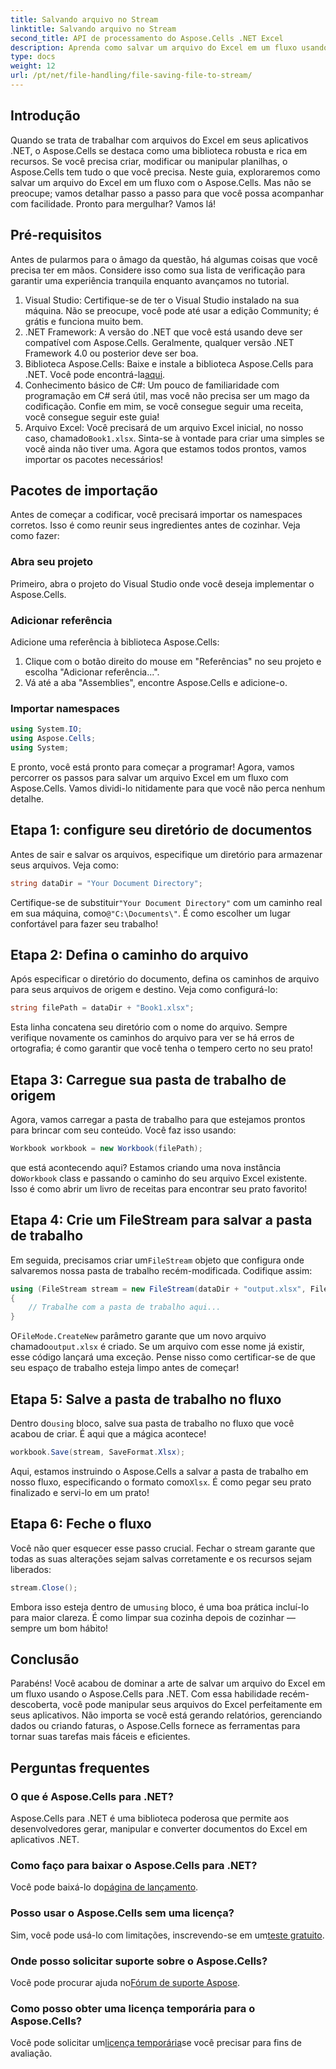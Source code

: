 ```yaml
---
title: Salvando arquivo no Stream
linktitle: Salvando arquivo no Stream
second_title: API de processamento do Aspose.Cells .NET Excel
description: Aprenda como salvar um arquivo do Excel em um fluxo usando o Aspose.Cells para .NET com este guia passo a passo repleto de exemplos.
type: docs
weight: 12
url: /pt/net/file-handling/file-saving-file-to-stream/
---
```

## Introdução
Quando se trata de trabalhar com arquivos do Excel em seus aplicativos .NET, o Aspose.Cells se destaca como uma biblioteca robusta e rica em recursos. Se você precisa criar, modificar ou manipular planilhas, o Aspose.Cells tem tudo o que você precisa. Neste guia, exploraremos como salvar um arquivo do Excel em um fluxo com o Aspose.Cells. Mas não se preocupe; vamos detalhar passo a passo para que você possa acompanhar com facilidade. Pronto para mergulhar? Vamos lá!
## Pré-requisitos
Antes de pularmos para o âmago da questão, há algumas coisas que você precisa ter em mãos. Considere isso como sua lista de verificação para garantir uma experiência tranquila enquanto avançamos no tutorial.
1. Visual Studio: Certifique-se de ter o Visual Studio instalado na sua máquina. Não se preocupe, você pode até usar a edição Community; é grátis e funciona muito bem.
2. .NET Framework: A versão do .NET que você está usando deve ser compatível com Aspose.Cells. Geralmente, qualquer versão .NET Framework 4.0 ou posterior deve ser boa.
3.  Biblioteca Aspose.Cells: Baixe e instale a biblioteca Aspose.Cells para .NET. Você pode encontrá-la[aqui](https://releases.aspose.com/cells/net/). 
4. Conhecimento básico de C#: Um pouco de familiaridade com programação em C# será útil, mas você não precisa ser um mago da codificação. Confie em mim, se você consegue seguir uma receita, você consegue seguir este guia!
5.  Arquivo Excel: Você precisará de um arquivo Excel inicial, no nosso caso, chamado`Book1.xlsx`. Sinta-se à vontade para criar uma simples se você ainda não tiver uma.
Agora que estamos todos prontos, vamos importar os pacotes necessários!
## Pacotes de importação
Antes de começar a codificar, você precisará importar os namespaces corretos. Isso é como reunir seus ingredientes antes de cozinhar. Veja como fazer:
### Abra seu projeto
Primeiro, abra o projeto do Visual Studio onde você deseja implementar o Aspose.Cells.
### Adicionar referência
Adicione uma referência à biblioteca Aspose.Cells:
1. Clique com o botão direito do mouse em "Referências" no seu projeto e escolha "Adicionar referência...".
2. Vá até a aba "Assemblies", encontre Aspose.Cells e adicione-o.
### Importar namespaces
```csharp
using System.IO;
using Aspose.Cells;
using System;
```
E pronto, você está pronto para começar a programar! 
Agora, vamos percorrer os passos para salvar um arquivo Excel em um fluxo com Aspose.Cells. Vamos dividi-lo nitidamente para que você não perca nenhum detalhe.
## Etapa 1: configure seu diretório de documentos
Antes de sair e salvar os arquivos, especifique um diretório para armazenar seus arquivos. Veja como:
```csharp
string dataDir = "Your Document Directory";
```
 Certifique-se de substituir`"Your Document Directory"` com um caminho real em sua máquina, como`@"C:\Documents\"`. É como escolher um lugar confortável para fazer seu trabalho!
## Etapa 2: Defina o caminho do arquivo
Após especificar o diretório do documento, defina os caminhos de arquivo para seus arquivos de origem e destino. Veja como configurá-lo:
```csharp
string filePath = dataDir + "Book1.xlsx";
```
Esta linha concatena seu diretório com o nome do arquivo. Sempre verifique novamente os caminhos do arquivo para ver se há erros de ortografia; é como garantir que você tenha o tempero certo no seu prato!
## Etapa 3: Carregue sua pasta de trabalho de origem
Agora, vamos carregar a pasta de trabalho para que estejamos prontos para brincar com seu conteúdo. Você faz isso usando:
```csharp
Workbook workbook = new Workbook(filePath);
```
 que está acontecendo aqui? Estamos criando uma nova instância do`Workbook` class e passando o caminho do seu arquivo Excel existente. Isso é como abrir um livro de receitas para encontrar seu prato favorito!
## Etapa 4: Crie um FileStream para salvar a pasta de trabalho
 Em seguida, precisamos criar um`FileStream` objeto que configura onde salvaremos nossa pasta de trabalho recém-modificada. Codifique assim:
```csharp
using (FileStream stream = new FileStream(dataDir + "output.xlsx", FileMode.CreateNew))
{
    // Trabalhe com a pasta de trabalho aqui...
}
```
 O`FileMode.CreateNew` parâmetro garante que um novo arquivo chamado`output.xlsx` é criado. Se um arquivo com esse nome já existir, esse código lançará uma exceção. Pense nisso como certificar-se de que seu espaço de trabalho esteja limpo antes de começar!
## Etapa 5: Salve a pasta de trabalho no fluxo
 Dentro do`using` bloco, salve sua pasta de trabalho no fluxo que você acabou de criar. É aqui que a mágica acontece!
```csharp
workbook.Save(stream, SaveFormat.Xlsx);
```
 Aqui, estamos instruindo o Aspose.Cells a salvar a pasta de trabalho em nosso fluxo, especificando o formato como`Xlsx`. É como pegar seu prato finalizado e servi-lo em um prato!
## Etapa 6: Feche o fluxo
Você não quer esquecer esse passo crucial. Fechar o stream garante que todas as suas alterações sejam salvas corretamente e os recursos sejam liberados:
```csharp
stream.Close();
```
 Embora isso esteja dentro de um`using` bloco, é uma boa prática incluí-lo para maior clareza. É como limpar sua cozinha depois de cozinhar — sempre um bom hábito!
## Conclusão
Parabéns! Você acabou de dominar a arte de salvar um arquivo do Excel em um fluxo usando o Aspose.Cells para .NET. Com essa habilidade recém-descoberta, você pode manipular seus arquivos do Excel perfeitamente em seus aplicativos. Não importa se você está gerando relatórios, gerenciando dados ou criando faturas, o Aspose.Cells fornece as ferramentas para tornar suas tarefas mais fáceis e eficientes.
## Perguntas frequentes
### O que é Aspose.Cells para .NET?
Aspose.Cells para .NET é uma biblioteca poderosa que permite aos desenvolvedores gerar, manipular e converter documentos do Excel em aplicativos .NET.
### Como faço para baixar o Aspose.Cells para .NET?
 Você pode baixá-lo do[página de lançamento](https://releases.aspose.com/cells/net/).
### Posso usar o Aspose.Cells sem uma licença?
 Sim, você pode usá-lo com limitações, inscrevendo-se em um[teste gratuito](https://releases.aspose.com/). 
### Onde posso solicitar suporte sobre o Aspose.Cells?
 Você pode procurar ajuda no[Fórum de suporte Aspose](https://forum.aspose.com/c/cells/9).
### Como posso obter uma licença temporária para o Aspose.Cells?
 Você pode solicitar um[licença temporária](https://purchase.aspose.com/temporary-license/)se você precisar para fins de avaliação.